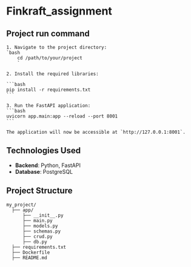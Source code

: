 # Finkraft_assignment

## Project run command

    1. Navigate to the project directory:
    `bash
        cd /path/to/your/project
        `

    2. Install the required libraries:

    ```bash
    pip install -r requirements.txt
    ```

    3. Run the FastAPI application:
    ```bash
    uvicorn app.main:app --reload --port 8001
    ```

    The application will now be accessible at `http://127.0.0.1:8001`.

## Technologies Used

- **Backend**: Python, FastAPI
- **Database**: PostgreSQL

## Project Structure

```plaintext
my_project/
  ├── app/
      ├── __init__.py
      ├── main.py
      ├── models.py
      ├── schemas.py
      ├── crud.py
      ├── db.py
  ├── requirements.txt
  ├── Dockerfile
  ├── README.md
```

